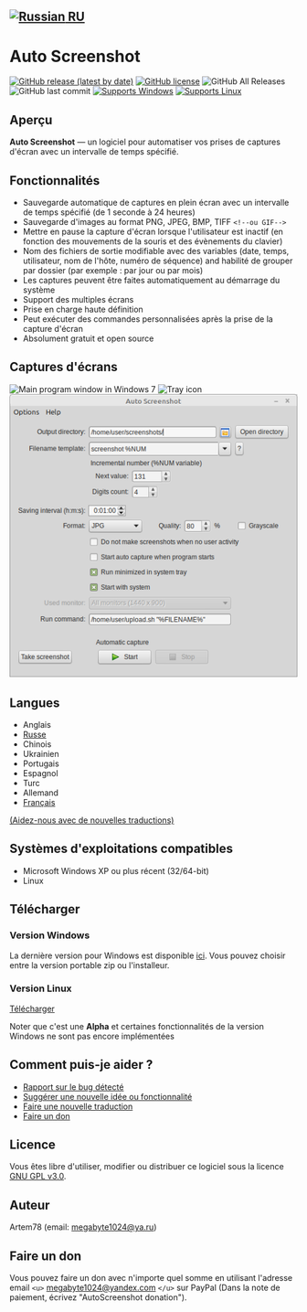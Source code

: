 [![Russian](images/russian_icon.png) RU](README-ru.md "Russian")
---
Auto Screenshot
===============
[![GitHub release (latest by date)](https://img.shields.io/github/v/release/artem78/AutoScreenshot?style=plastic)](https://github.com/artem78/AutoScreenshot/releases/latest)
[![GitHub license](https://img.shields.io/github/license/artem78/AutoScreenshot?style=plastic)](https://github.com/artem78/AutoScreenshot/blob/master/LICENSE.txt)
![GitHub All Releases](https://img.shields.io/github/downloads/artem78/AutoScreenshot/total?style=plastic)
![GitHub last commit](https://img.shields.io/github/last-commit/artem78/AutoScreenshot?style=plastic)
[![Supports Windows](https://img.shields.io/badge/support-Windows-blue?logo=Windows&style=plastic)](https://github.com/artem78/AutoScreenshot/releases/latest)
[![Supports Linux](https://img.shields.io/badge/support-Linux-white?logo=Linux&style=plastic)](https://github.com/artem78/AutoScreenshot/releases/latest)

## Aperçu

**Auto Screenshot** — un logiciel pour automatiser vos prises de captures d'écran avec un intervalle de temps spécifié.

## Fonctionnalités

* Sauvegarde automatique de captures en plein écran avec un intervalle de temps spécifié (de 1 seconde à 24 heures)
* Sauvegarde d'images au format PNG, JPEG, BMP, TIFF `<!--ou GIF-->`
* Mettre en pause la capture d'écran lorsque l'utilisateur est inactif (en fonction des mouvements de la souris et des évènements du clavier)
* Nom des fichiers de sortie modifiable avec des variables (date, temps, utilisateur, nom de l'hôte, numéro de séquence) and habilité de grouper par dossier (par exemple : par jour ou par mois)
* Les captures peuvent être faites automatiquement au démarrage du système
* Support des multiples écrans
* Prise en charge haute définition
* Peut exécuter des commandes personnalisées après la prise de la capture d'écran
* Absolument gratuit et open source

## Captures d'écrans

![Main program window in Windows 7](images/main_window.png "Main program window in Windows 7")
![Tray icon](images/tray_icon_animation.gif "Tray icon")
![Runinng on Linux Mint](images/main_window_in_linux_mint.png "Runinng on Linux Mint")

## Langues

* Anglais
* [Russe](README-ru.md)
* Chinois
* Ukrainien
* Portugais
* Espagnol
* Turc
* Allemand
* [Français](README-fr.md)

[(Aidez-nous avec de nouvelles traductions)](https://github.com/artem78/AutoScreenshot/issues/5)

## Systèmes d'exploitations compatibles  

* Microsoft Windows XP ou plus récent (32/64-bit)
* Linux

## Télécharger
### Version Windows

La dernière version pour Windows est disponible [ici](https://github.com/artem78/AutoScreenshot/releases/latest). Vous pouvez choisir entre la version portable zip ou l'installeur.

### Version Linux
[Télécharger](https://github.com/artem78/AutoScreenshot/releases/tag/v1.10.4-linux.alpha.1)

Noter que c'est une **Alpha** et certaines fonctionnalités de la version Windows ne sont pas encore implémentées  

## Comment puis-je aider ?
* [Rapport sur le bug détecté](https://github.com/artem78/AutoScreenshot/issues/new?assignees=&labels=bug&template=bug_report.md&title=)
* [Suggérer une nouvelle idée ou fonctionnalité](https://github.com/artem78/AutoScreenshot/issues/new?assignees=&labels=enhancement&template=feature_request.md&title=)
* [Faire une nouvelle traduction](https://github.com/artem78/AutoScreenshot/issues/5)
* [Faire un don](#donate)

## Licence
Vous êtes libre d'utiliser, modifier ou distribuer ce logiciel sous la licence [GNU GPL v3.0](https://github.com/artem78/AutoScreenshot/blob/master/LICENSE.txt).

## Auteur
Artem78 (email: [megabyte1024@ya.ru](mailto:megabyte1024@ya.ru?subject=AutoScreenshot))

## Faire un don
Vous pouvez faire un don avec n'importe quel somme en utilisant l'adresse email `<u>` megabyte1024@yandex.com `</u>` sur PayPal (Dans la note de paiement, écrivez "AutoScreenshot donation").